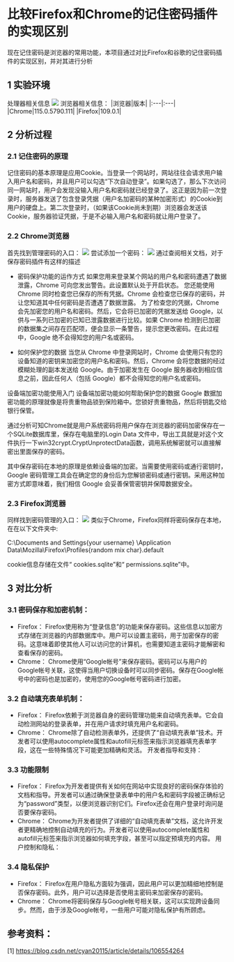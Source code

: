 # 比较Firefox和Chrome的记住密码插件的实现区别
现在记住密码是浏览器的常用功能，本项目通过对比Firefox和谷歌的记住密码插件的实现区别，并对其进行分析
## 1 实验环境
处理器相关信息
![](https://img1.imgtp.com/2023/08/04/R8JHtkpM.png)
浏览器相关信息：
|浏览器|版本|
|:---|:---|
|Chrome|115.0.5790.111|
|Firefox|109.0.1|

## 2 分析过程
### 2.1 记住密码的原理
记住密码的基本原理是应用Cookie。当登录一个网站时，网站往往会请求用户输入用户名和密码，并且用户可以勾选“下次自动登录”。如果勾选了，那么下次访问同一网站时，用户会发现没输入用户名和密码就已经登录了。这正是因为前一次登录时，服务器发送了包含登录凭据（用户名加密码的某种加密形式）的Cookie到用户的硬盘上。第二次登录时，（如果该Cookie尚未到期）浏览器会发送该Cookie，服务器验证凭据，于是不必输入用户名和密码就让用户登录了。
### 2.2 Chrome浏览器
首先找到管理密码的入口：
![](https://img1.imgtp.com/2023/08/04/eNa5ubBO.png)
尝试添加一个密码：
![](https://img1.imgtp.com/2023/08/04/DJjeb7pB.png)
通过查阅相关文档，对于保存密码插件有这样的描述
* 密码保护功能的运作方式
如果您用来登录某个网站的用户名和密码遭遇了数据泄露，Chrome 可向您发出警告。此设置默认处于开启状态。
您还能使用 Chrome 同时检查您已保存的所有凭据。Chrome 会检查您已保存的密码，并让您知道其中任何密码是否遭遇了数据泄露。
为了检查您的凭据，Chrome 会先加密您的用户名和密码。然后，它会将已加密的凭据发送给 Google，以供与一系列已加密的已知已泄露数据进行比较。如果 Chrome 检测到已加密的数据集之间存在匹配项，便会显示一条警告，提示您更改密码。在此过程中，Google 绝不会得知您的用户名或密码。

* 如何保护您的数据
当您从 Chrome 中登录网站时，Chrome 会使用只有您的设备知道的密钥来加密您的用户名和密码。然后，Chrome 会将您数据的经过模糊处理的副本发送给 Google。由于加密发生在 Google 服务器收到相应信息之前，因此任何人（包括 Google）都不会得知您的用户名或密码。

设备端加密功能使用入门
设备端加密功能如何帮助保护您的数据
Google 数据加密功能的原理就像是将贵重物品锁到保险箱中。您锁好贵重物品，然后将钥匙交给银行保管。

通过分析可知Chrome就是用户系统密码将用户保存在浏览器的密码加密保存在一个SQLite数据库里，保存在电脑里的Login Data 文件中，导出工具就是对这个文件执行一下win32crypt.CryptUnprotectData函数，调用系统解密就可以直接解密出里面保存的密码。

其中保存密码在本地的原理是依赖设备端的加密。当需要使用密码或通行密钥时，Google 密码管理工具会在确定您的身份后为您解锁密码或通行密钥。采用这种加密方式即意味着，我们相信 Google 会妥善保管密钥并保障数据安全。

### 2.3 Firefox浏览器
同样找到密码管理的入口：
![](https://img1.imgtp.com/2023/08/04/drNPBP4C.png)
类似于Chrome，Firefox同样将密码保存在本地，在在以下文件夹中:

C:\Documents and Settings\{your username}
\Application Data\Mozilla\Firefox\Profiles\{random mix char}.default

cookie信息存储在文件“ cookies.sqlite”和“ permissions.sqlite”中。

## 3 对比分析
### 3.1 密码保存和加密机制：

- Firefox： Firefox使用称为“登录信息”的功能来保存密码。这些信息以加密方式存储在浏览器的内部数据库中。用户可以设置主密码，用于加密保存的密码。这意味着即使其他人可以访问您的计算机，也需要知道主密码才能解密和查看保存的密码。
- Chrome： Chrome使用“Google帐号”来保存密码。密码可以与用户的Google帐号关联，这使得当用户切换设备时可以同步密码。保存在Google帐号中的密码也是加密的，使用您的Google帐号密码进行加密。

### 3.2 自动填充表单机制：

* Firefox： Firefox依赖于浏览器自身的密码管理功能来自动填充表单。它会自动检测网站的登录表单，并在用户请求时填充用户名和密码。
* Chrome： Chrome除了自动检测表单外，还提供了“自动填充表单”技术。开发者可以使用autocomplete属性和autofill元标签来指示浏览器填充表单字段，这在一些特殊情况下可能更加精确和灵活。
开发者指导和支持：

### 3.3 功能限制
* Firefox： Firefox为开发者提供有关如何在网站中实现良好的密码保存体验的文档和指导。开发者可以通过确保登录表单中的用户名和密码字段被正确标记为“password”类型，以便浏览器识别它们。Firefox还会在用户登录时询问是否要保存密码。
* Chrome： Chrome为开发者提供了详细的“自动填充表单”文档，这允许开发者更精确地控制自动填充的行为。开发者可以使用autocomplete属性和autofill元标签来指示浏览器如何填充字段，甚至可以指定预填充的内容。
用户控制和隐私：

### 3.4 隐私保护
* Firefox： Firefox在用户隐私方面较为强调，因此用户可以更加精细地控制是否保存密码。此外，用户可以选择是否使用主密码来加密保存的密码。
* Chrome： Chrome将密码保存与Google帐号相关联，这可以实现跨设备同步。然而，由于涉及Google帐号，一些用户可能对隐私保护有所顾虑。

## 参考资料：
[1] https://blog.csdn.net/cyan20115/article/details/106554264